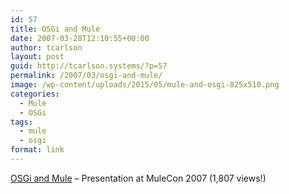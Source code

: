 ```yaml
---
id: 57
title: OSGi and Mule
date: 2007-03-28T12:10:55+00:00
author: tcarlson
layout: post
guid: http://tcarlson.systems/?p=57
permalink: /2007/03/osgi-and-mule/
image: /wp-content/uploads/2015/05/mule-and-osgi-825x510.png
categories:
  - Mule
  - OSGi
tags:
  - mule
  - osgi
format: link
---
```

<a href="http://www.slideshare.net/ceefour/muleandos-gi-traviscarlson" target="_blank">OSGi and Mule</a> &#8211; Presentation at MuleCon 2007 (1,807 views!)